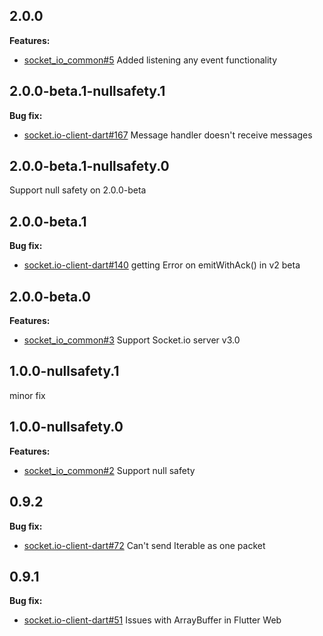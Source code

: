 ## 2.0.0

**Features:**
* [socket_io_common#5](https://github.com/rikulo/socket_io_common/pull/5) Added listening any event functionality

## 2.0.0-beta.1-nullsafety.1

**Bug fix:**

* [socket.io-client-dart#167](https://github.com/rikulo/socket.io-client-dart/issues/167) Message handler doesn't receive messages

## 2.0.0-beta.1-nullsafety.0

Support null safety on 2.0.0-beta

## 2.0.0-beta.1

**Bug fix:**

* [socket.io-client-dart#140](https://github.com/rikulo/socket.io-client-dart/issues/140) getting Error on emitWithAck() in v2 beta

## 2.0.0-beta.0

**Features:**
* [socket_io_common#3](https://github.com/rikulo/socket_io_common/issues/3) Support Socket.io server v3.0

## 1.0.0-nullsafety.1

minor fix

## 1.0.0-nullsafety.0
**Features:**

* [socket_io_common#2](https://github.com/rikulo/socket_io_common/issues/2) Support null safety

## 0.9.2

**Bug fix:**

* [socket.io-client-dart#72](https://github.com/rikulo/socket.io-client-dart/issues/72) Can't send Iterable as one packet
## 0.9.1

**Bug fix:**

* [socket.io-client-dart#51](https://github.com/rikulo/socket.io-client-dart/issues/51) Issues with ArrayBuffer in Flutter Web

